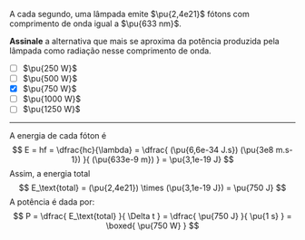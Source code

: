 A cada segundo, uma lâmpada emite $\pu{2,4e21}$ fótons com comprimento de onda igual a $\pu{633 nm}$.

**Assinale** a alternativa que mais se aproxima da potência produzida pela lâmpada como radiação nesse comprimento de onda.

- [ ] $\pu{250 W}$
- [ ] $\pu{500 W}$
- [x] $\pu{750 W}$
- [ ] $\pu{1000 W}$
- [ ] $\pu{1250 W}$

---

A energia de cada fóton é
$$
    E = hf
        = \dfrac{hc}{\lambda} 
        = \dfrac{ (\pu{6,6e-34 J.s}) (\pu{3e8 m.s-1}) }{ (\pu{633e-9 m}) }
        = \pu{3,1e-19 J}
$$
Assim, a energia total
$$
    E_\text{total} 
        = (\pu{2,4e21}) \times (\pu{3,1e-19 J}) 
        = \pu{750 J}
$$
A potência é dada por:
$$
    P = \dfrac{ E_\text{total} }{ \Delta t }
        = \dfrac{ \pu{750 J} }{ \pu{1 s} }
        = \boxed{ \pu{750 W} }
$$